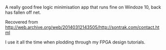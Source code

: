 
A really good free logic minimisation app that runs fine on Windoze 10, back has fallen off net.

Recovered from http://web.archive.org/web/20140312143505/http://sontrak.com/contact.html

I use it all the time when plodding through my FPGA design tutorials.

